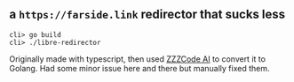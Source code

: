 ## a `https://farside.link` redirector that sucks less

```
cli> go build
cli> ./libre-redirector
```

Originally made with typescript, then used [ZZZCode AI](https://zzzcode.ai) to convert it to Golang. Had some minor issue here and there but manually fixed them.
